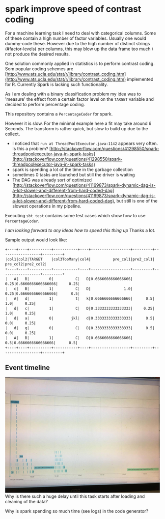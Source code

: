 # spark improve speed of contrast coding

For a machine learning task I need to deal with categorical columns. 
Some of these contain a high number of factor variables.
Usually one would dummy-code these. However due to the high number of distinct strings (#factor-levels) per columns,
this may blow up the data frame too much / not produce the desired results.

One solution commonly applied in statistics is to perform contrast coding.
Som popular coding schemes are [http://www.ats.ucla.edu/stat/r/library/contrast_coding.htm](http://www.ats.ucla.edu/stat/r/library/contrast_coding.htm)
implemented for R.
Currently Spark is lacking such functionality.

As I am dealing with a binary classification problem my idea was to 'measure' the effect from a certain factor level on the 
`TARGET` variable and decided to perform percentage coding.

This repository contains a `PercentageCoder` for spark. 

However it is slow. For the minimal example here a fit may take around 6 Seconds. The transform is rather quick, but slow to build up due to the collect.
  - I noticed that `run at ThreadPoolExecutor.java:1142` appears very often. Is this a problem?
[http://stackoverflow.com/questions/41298550/spark-threadpoolexecutor-java-in-spark-tasks](http://stackoverflow.com/questions/41298550/spark-threadpoolexecutor-java-in-spark-tasks)
  - spark is spending a lot of the time in the garbage collection
  - sometimes 0 tasks are launched but still the driver is waiting
  - The DAG was already sort of optimized [http://stackoverflow.com/questions/41169873/spark-dynamic-dag-is-a-lot-slower-and-different-from-hard-coded-dag](http://stackoverflow.com/questions/41169873/spark-dynamic-dag-is-a-lot-slower-and-different-from-hard-coded-dag),
but still is one of the slowest operations in my pipeline. 

Executing `sbt test` contains some test cases which show how to use `PercentageCoder`.

*I am looking forward to any ideas how to speed this thing up*
 Thanks a lot.

Sample output would look like:

```
+----+----+----------+-----------+----+------------------+---------+------------------+---------+
|col1|col2|TARGET    |col3TooMany|col4|          pre_col1|pre2_col1|          pre_col2|pre2_col2|
+----+----+----------+-----------+----+------------------+---------+------------------+---------+
|   A|   B|         0|          C|   D|0.6666666666666666|     0.25|0.6666666666666666|     0.25|
|   c|   B|         1|          C|   D|               1.0|     0.25|0.6666666666666666|      0.5|
|   A|   d|         1|          t|   k|0.6666666666666666|      0.5|               1.0|     0.25|
|   d|   c|         1|          C|   D|0.3333333333333333|     0.25|               1.0|     0.25|
|   d|   a|         0|        jkl|   d|0.3333333333333333|      0.5|               0.0|     0.25|
|   d|   g|         0|          C|   D|0.3333333333333333|      0.5|               0.0|     0.25|
|   A|   B|         1|          C|   D|0.6666666666666666|      0.5|0.6666666666666666|      0.5|
+----+----+----------+-----------+----+------------------+---------+------------------+---------+
```

## Event timeline

![delay](img/delay.jpg "Delay before pipeline step") Why is there such a huge delay until this task starts after loading and cleaning of the data?

Why is spark spending so much time (see logs) in the code generator?
